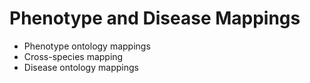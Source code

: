 # Phenotype and Disease Mappings

- Phenotype ontology mappings
- Cross-species mapping
- Disease ontology mappings